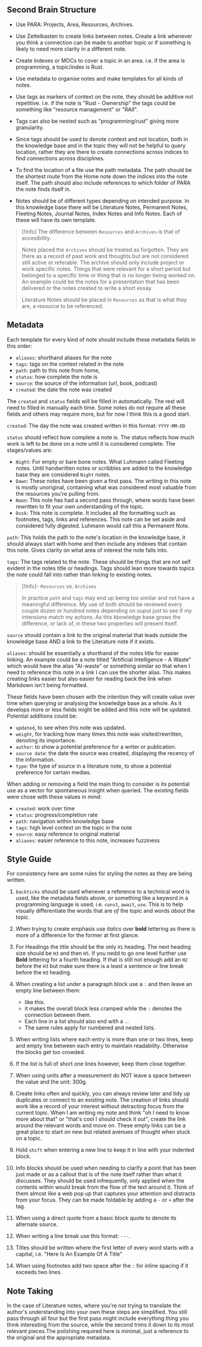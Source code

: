## Second Brain Structure

- Use PARA: Projects, Area, Resources, Archives.

- Use Zettelkasten to create links between notes. Create a link whenever you think a connection can be made to another topic or if something is likely to need more clarity in a different note.

- Create Indexes or MOCs to cover a topic in an area.
  i.e. if the area is programming, a topic/index is Rust.

- Use metadata to organise notes and make templates for all kinds of notes.

- Use tags as markers of context on the note, they should be additive not repetitive. i.e. if the note is "Rust - Ownership" the tags could be something like "resource management" or "RAII".

- Tags can also be nested such as "programming/rust" giving more granularity.

- Since tags should be used to denote context and not location, both in the knowledge base and in the topic they will not be helpful to query location, rather they are there to create connections across indices to find connections across disciplines.

- To find the location of a file use the path metadata. The path should be the shortest route from the Home note down the indices into the note itself. The path should also include references to which folder of PARA the note finds itself in.

- Notes should be of different types depending on intended purpose. In this knowledge base there will be Literature Notes, Permanent Notes, Fleeting Notes, Journal Notes, Index Notes and Info Notes. Each of these will have its own template.

> [!info]
> The difference between `Resources` and `Archives` is that of accesibility. 
> 
> Notes placed the `Archives` should be treated as forgotten. They are there as a record of past work and thoughts but are not considered still active or referable. The archive should only include project or work specific notes. Things that were relevant for a short period but belonged to a specific time or thing that is no longer being worked on. An example could be the notes for a presentation that has been delivered or the notes created to write a short essay.
> 
> Literature Notes should be placed in `Resources` as that is what they are, a resource to be referenced.
## Metadata

Each template for every kind of note should include these metadata fields in this order:

- `aliases`: shorthand aliases for the note
- `tags`: tags on the context related in the note
- `path`: path to this note from home, 
- `status`: how complete the note is
- `source`: the source of the information (url, book, podcast)
- `created`: the date the note was created

The `created` and `status` fields will be filled in automatically.
The rest will need to filled in manually each time. Some notes do not require all these fields and others may require more, but for now I think this is a good start.

`created`: The day the note was created written in this format: `YYYY-MM-DD`

`status` should reflect how complete a note is. The status reflects how much work is left to be done on a note until it is considered complete. The stages/values are:

- `Night`: For empty or bare bone notes. What Luhmann called Fleeting notes. Until handwritten notes or scribbles are added to the knowledge base they are considered `Night` notes.
- `Dawn`: These notes have been given a first pass. The writing in this note is mostly unoriginal, containing what was considered most valuable from the resources you're pulling from.
- `Noon`: This note has had a second pass through, where words have been rewritten to fit your own understanding of the topic.
- `Dusk`: This note is complete. It includes all the formatting such as footnotes, tags, links and references. This note can be set aside and considered fully digested. Luhmann would call this a Permanent Note.

`path`: This holds the path to the note's location in the knowledge base, it should always start with home and then include any indexes that contain this note. Gives clarity on what area of interest the note falls into.

`tags`: The tags related to the note. These should be things that are not self evident in the notes title or headings. Tags should lean more towards topics the note could fall into rather than linking to existing notes.

> [!info]- `Resources` vs. `Archives`
> 
> In practice `path` and `tags` may end up being too similar and not have a meaningful difference. My use of both should be reviewed every couple dozen or hundred notes depending on ouput just to see if my intensions match my actions. As this kbowledge base grows the difference, or lack of, in these two properties will present itself.

`source` should contain a link to the original material that leads outside the knowledge base AND a link to the Literature note if it exists.

`aliases`: should be essentially a shorthand of the notes title for easier linking. An example could be a note titled "Artificial Intelligence - A Waste" which would have the alias "AI-waste" or something similar so that when I need to reference this note in a link I can use the shorter alias. This makes creating links easier but also easier for reading back the link when Markdown isn't being formatted.

These fields have been chosen with the intention they will create value over time when querying or analysing the knowledge base as a whole. As it develops more or less fields might be added and this note will be updated. Potential additions could be:

- `updated`, to see when this note was updated. 
- `weight`, for tracking how many times this note was visited/rewritten, denoting its importance.
- `author`: to show a potential preference for a writer or publication.
- `source date`: the date the source was created, displaying the recency of the information.
- `type`: the type of source in a literature note, to show a potential preference for certain medias.

When adding or removing a field the main thing to consider is its potential use as a vector for spontaneous insight when queried. The existing fields were chose with these values in mind:

- `created`: work over time
- `status`: progress/completion rate
- `path`: navigation within knowledge base
- `tags`: high level context on the topic in the note
- `source`: easy reference to original material
- `aliases`: easier reference to this note, increases fuzziness

## Style Guide

For consistency here are some rules for styling the notes as they are being written.

1. `backticks` should be used whenever a reference to a technical word is used, like the metadata fields above, or something like a keyword in a programming language is used; i.e. `const`, `await`, `use`. This is to help visually differentiate the words that are *of* the topic and words *about* the topic.

2. When trying to create emphasis use *italics* over **bold** lettering as there is more of a difference for the former at first glance.

3. For Headings the title should be the only `H1` heading. The next heading size should be `H3` and then `H5`. If you nedd to go one level further use **Bold** lettering for a fourth heading. If that is still not enough add an `H2` before the `H3` but make sure there is a least a sentence or line break before the `H3` heading.
   
4. When creating a list under a paragraph block use a `:` and then leave an empty line between them:

   - like this.
   - it makes the overall block less cramped while the `:` denotes the connection between them.
   - Each line in a list should also end with a `.`.
   - The same rules apply for numbered and nested lists.

5. When writing lists where each entry is more than one or two lines, keep and empty line between each entry to maintain readability. Otherwise the blocks get too crowded.

6. If the list is full of short one lines however, keep them close together.

7. When using units after a measurement do NOT leave a space between the value and the unit: 300g.
   
8. Create links often and quickly, you can always review later and tidy up duplicates or connect to an existing note. The creation of links should work like a record of your interest without detracting focus from the current topic. When I am writing my note and think "oh I need to know more about that" or "that's cool I should check it out", create the link around the relevant words and move on. These empty links can be a great place to start on new but related avenues of thought when stuck on a topic.

9. Hold `shift` when entering a new line to keep it in line with your indented block.

10. Info blocks should be used when needing to clarify a point that has been just made or as a callout that is of the note itself rather than what it discusses. They should be used infrequently, only applied when the contents within would break from the flow of the text around it. Think of them almost like a web pop up that captures your attention and distracts from your focus. They can be made foldable by adding a `-` or `+` after the tag.

11. When using a direct quote from a basic block quote to denote its alternate source.

12. When writing a line break use this format: `---`.

13. Titles should be written where the first letter of every word starts with a capital, i.e. "Here Is An Example Of A Title"

14. When using footnotes add two space after the `:` for inline spacing if it exceeds two lines.

## Note Taking 

In the case of Literature notes, where you're not trying to translate the author's understanding into your own these steps are simplified. You still pass through all four but the first pass might include everything thing you think interesting from the source, while the second trims it down to its most relevant pieces.The polishing required here is minimal, just a reference to the original and the appropriate metadata.